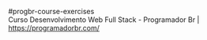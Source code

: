 #progbr-course-exercises  
Curso Desenvolvimento Web Full Stack - Programador Br | https://programadorbr.com/
